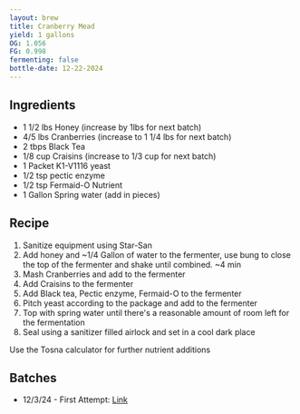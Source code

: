 ```yaml
---
layout: brew
title: Cranberry Mead
yield: 1 gallons
OG: 1.056
FG: 0.998
fermenting: false
bottle-date: 12-22-2024
---
```


## Ingredients
 - 1 1/2 lbs Honey (increase by 1lbs for next batch)
 - 4/5 lbs Cranberries (increase to 1 1/4 lbs for next batch)
 - 2 tbps Black Tea
 - 1/8 cup Craisins (increase to 1/3 cup for next batch)
 - 1 Packet K1-V1116 yeast
 - 1/2 tsp pectic enzyme
 - 1/2 tsp Fermaid-O Nutrient
 - 1 Gallon Spring water (add in pieces)

## Recipe
 1. Sanitize equipment using Star-San
 2. Add honey and ~1/4 Gallon of water to the fermenter, use bung to close the top of the fermenter and shake until combined. ~4 min
 3. Mash Cranberries and add to the fermenter
 4. Add Craisins to the fermenter
 5. Add Black tea, Pectic enzyme, Fermaid-O to the fermenter
 6. Pitch yeast according to the package and add to the fermenter
 7. Top with spring water until there's a reasonable amount of room left for the fermentation
 8. Seal using a sanitizer filled airlock and set in a cool dark place

Use the Tosna calculator for further nutrient additions

## Batches
 - 12/3/24 - First Attempt: <a href="{{ site.baseurl }}/Cranberry-Attempts/Attempt-1">Link</a>
